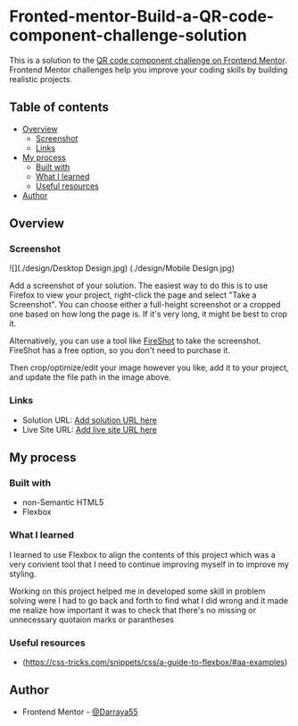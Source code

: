 # Fronted-mentor-Build-a-QR-code-component-challenge-solution
This is a solution to the [QR code component challenge on Frontend Mentor](https://www.frontendmentor.io/challenges/qr-code-component-iux_sIO_H). Frontend Mentor challenges help you improve your coding skills by building realistic projects. 

## Table of contents

- [Overview](#overview)
  - [Screenshot](#screenshot)
  - [Links](#links)
- [My process](#my-process)
  - [Built with](#built-with)
  - [What I learned](#what-i-learned)
  - [Useful resources](#useful-resources)
- [Author](#author)


## Overview

### Screenshot

![](./design/Desktop Design.jpg)
   (./design/Mobile Design.jpg)

Add a screenshot of your solution. The easiest way to do this is to use Firefox to view your project, right-click the page and select "Take a Screenshot". You can choose either a full-height screenshot or a cropped one based on how long the page is. If it's very long, it might be best to crop it.

Alternatively, you can use a tool like [FireShot](https://getfireshot.com/) to take the screenshot. FireShot has a free option, so you don't need to purchase it. 

Then crop/optimize/edit your image however you like, add it to your project, and update the file path in the image above.

### Links

- Solution URL: [Add solution URL here](https://your-solution-url.com)
- Live Site URL: [Add live site URL here](https://your-live-site-url.com)

## My process

### Built with

- non-Semantic HTML5
- Flexbox

### What I learned

I learned to use Flexbox to align the contents of this project which was a very convient tool that I need to continue improving myself in to improve my styling.

Working on this project helped me in developed some skill in problem solving were I had to go back and forth to find what I did wrong and it made me realize how important it was to check that there's no missing or unnecessary quotaion marks or parantheses


### Useful resources

- (https://css-tricks.com/snippets/css/a-guide-to-flexbox/#aa-examples)

## Author

- Frontend Mentor - [@Darraya55](https://www.frontendmentor.io/profile/Darraya55)
